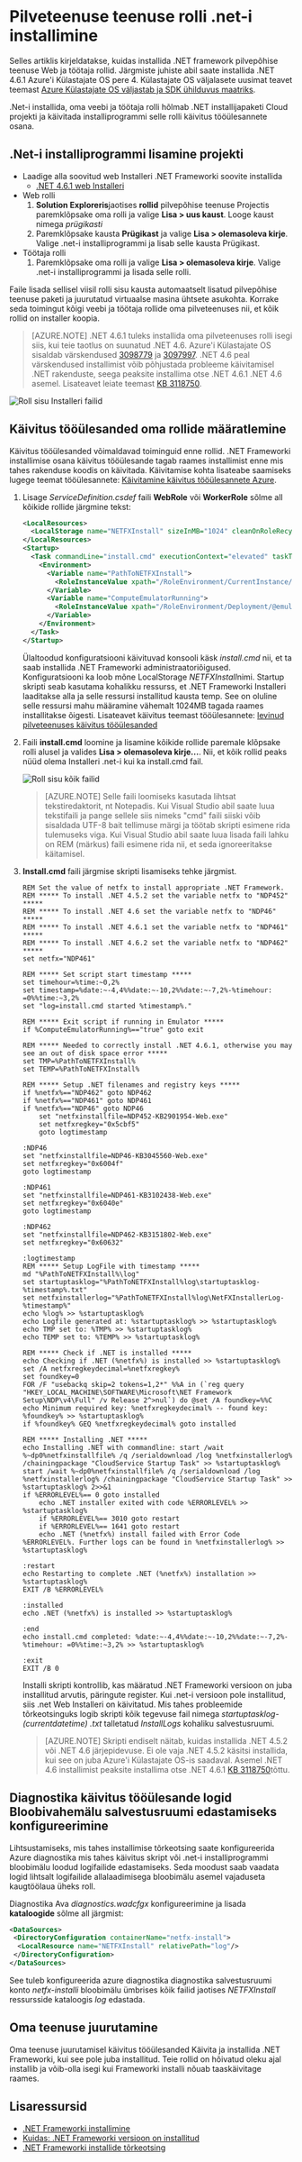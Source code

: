 <properties
   pageTitle=".Net-i installimine pilvepõhise teenuse rolli | Microsoft Azure'i"
   description="Selles artiklis kirjeldatakse, kuidas käsitsi installida .NET framework pilvepõhise teenuse Web ja töötaja rollid"
   services="cloud-services"
   documentationCenter=".net"
   authors="thraka"
   manager="timlt"
   editor=""/>

<tags
   ms.service="cloud-services"
   ms.devlang="dotnet"
   ms.topic="article"
   ms.tgt_pltfrm="na"
   ms.workload="na"
   ms.date="08/10/2016"
   ms.author="adegeo"/>

# <a name="install-net-on-a-cloud-service-role"></a>Pilveteenuse teenuse rolli .net-i installimine 

Selles artiklis kirjeldatakse, kuidas installida .NET framework pilvepõhise teenuse Web ja töötaja rollid. Järgmiste juhiste abil saate installida .NET 4.6.1 Azure'i Külastajate OS pere 4. Külastajate OS väljalasete uusimat teavet teemast [Azure Külastajate OS väljastab ja SDK ühilduvus maatriks](cloud-services-guestos-update-matrix.md).

.Net-i installida, oma veebi ja töötaja rolli hõlmab .NET installijapaketi Cloud projekti ja käivitada installiprogrammi selle rolli käivitus tööülesannete osana.  

## <a name="add-the-net-installer-to-your-project"></a>.Net-i installiprogrammi lisamine projekti
- Laadige alla soovitud web Installeri .NET Frameworki soovite installida
    - [.NET 4.6.1 web Installeri](http://go.microsoft.com/fwlink/?LinkId=671729)
- Web rolli
  1. **Solution Exploreris**jaotises **rollid** pilvepõhise teenuse Projectis paremklõpsake oma rolli ja valige **Lisa > uus kaust**. Looge kaust nimega *prügikasti*
  2. Paremklõpsake kausta **Prügikast** ja valige **Lisa > olemasoleva kirje**. Valige .net-i installiprogrammi ja lisab selle kausta Prügikast.
- Töötaja rolli
  1. Paremklõpsake oma rolli ja valige **Lisa > olemasoleva kirje**. Valige .net-i installiprogrammi ja lisada selle rolli. 

Faile lisada sellisel viisil rolli sisu kausta automaatselt lisatud pilvepõhise teenuse paketi ja juurutatud virtuaalse masina ühtsete asukohta. Korrake seda toimingut kõigi veebi ja töötaja rollide oma pilveteenuses nii, et kõik rollid on installer koopia.

> [AZURE.NOTE] .NET 4.6.1 tuleks installida oma pilveteenuses rolli isegi siis, kui teie taotlus on suunatud .NET 4.6. Azure'i Külastajate OS sisaldab värskendused [3098779](https://support.microsoft.com/kb/3098779) ja [3097997](https://support.microsoft.com/kb/3097997). .NET 4.6 peal värskendused installimist võib põhjustada probleeme käivitamisel .NET rakenduste, seega peaksite installima otse .NET 4.6.1 .NET 4.6 asemel. Lisateavet leiate teemast [KB 3118750](https://support.microsoft.com/kb/3118750).

![Roll sisu Installeri failid][1]

## <a name="define-startup-tasks-for-your-roles"></a>Käivitus tööülesanded oma rollide määratlemine
Käivitus tööülesanded võimaldavad toiminguid enne rollid. .NET Frameworki installimise osana käivitus tööülesande tagab raames installimist enne mis tahes rakenduse koodis on käivitada. Käivitamise kohta lisateabe saamiseks lugege teemat tööülesannete: [Käivitamine käivitus tööülesannete Azure](cloud-services-startup-tasks.md). 

1. Lisage *ServiceDefinition.csdef* faili **WebRole** või **WorkerRole** sõlme all kõikide rollide järgmine tekst:
    
    ```xml
    <LocalResources>
      <LocalStorage name="NETFXInstall" sizeInMB="1024" cleanOnRoleRecycle="false" />
    </LocalResources>    
    <Startup>
      <Task commandLine="install.cmd" executionContext="elevated" taskType="simple">
        <Environment>
          <Variable name="PathToNETFXInstall">
            <RoleInstanceValue xpath="/RoleEnvironment/CurrentInstance/LocalResources/LocalResource[@name='NETFXInstall']/@path" />
          </Variable>
          <Variable name="ComputeEmulatorRunning">
            <RoleInstanceValue xpath="/RoleEnvironment/Deployment/@emulated" />
          </Variable>
        </Environment>
      </Task>
    </Startup>
    ```

    Ülaltoodud konfiguratsiooni käivituvad konsooli käsk *install.cmd* nii, et ta saab installida .NET Frameworki administraatoriõigused. Konfiguratsiooni ka loob mõne LocalStorage *NETFXInstall*nimi. Startup skripti seab kasutama kohalikku ressurss, et .NET Frameworki Installeri laaditakse alla ja selle ressursi installitud kausta temp. See on oluline selle ressursi mahu määramine vähemalt 1024MB tagada raames installitakse õigesti. Lisateavet käivitus teemast tööülesannete: [levinud pilveteenuses käivitus tööülesanded](cloud-services-startup-tasks-common.md) 

2. Faili **install.cmd** loomine ja lisamine kõikide rollide paremale klõpsake rolli alusel ja valides **Lisa > olemasoleva kirje...**. Nii, et kõik rollid peaks nüüd olema Installeri .net-i kui ka install.cmd fail.
    
    ![Roll sisu kõik failid][2]

    > [AZURE.NOTE] Selle faili loomiseks kasutada lihtsat tekstiredaktorit, nt Notepadis. Kui Visual Studio abil saate luua tekstifaili ja pange sellele siis nimeks "cmd" faili siiski võib sisaldada UTF-8 bait tellimuse märgi ja töötab skripti esimene rida tulemuseks viga. Kui Visual Studio abil saate luua lisada faili lahku on REM (märkus) faili esimene rida nii, et seda ignoreeritakse käitamisel. 

3. **Install.cmd** faili järgmise skripti lisamiseks tehke järgmist.

    ```
    REM Set the value of netfx to install appropriate .NET Framework. 
    REM ***** To install .NET 4.5.2 set the variable netfx to "NDP452" *****
    REM ***** To install .NET 4.6 set the variable netfx to "NDP46" *****
    REM ***** To install .NET 4.6.1 set the variable netfx to "NDP461" *****
    REM ***** To install .NET 4.6.2 set the variable netfx to "NDP462" *****
    set netfx="NDP461"
    
    REM ***** Set script start timestamp *****
    set timehour=%time:~0,2%
    set timestamp=%date:~-4,4%%date:~-10,2%%date:~-7,2%-%timehour: =0%%time:~3,2%
    set "log=install.cmd started %timestamp%."
    
    REM ***** Exit script if running in Emulator *****
    if %ComputeEmulatorRunning%=="true" goto exit
    
    REM ***** Needed to correctly install .NET 4.6.1, otherwise you may see an out of disk space error *****
    set TMP=%PathToNETFXInstall%
    set TEMP=%PathToNETFXInstall%
    
    REM ***** Setup .NET filenames and registry keys *****
    if %netfx%=="NDP462" goto NDP462
    if %netfx%=="NDP461" goto NDP461
    if %netfx%=="NDP46" goto NDP46
        set "netfxinstallfile=NDP452-KB2901954-Web.exe"
        set netfxregkey="0x5cbf5"
        goto logtimestamp
    
    :NDP46
    set "netfxinstallfile=NDP46-KB3045560-Web.exe"
    set netfxregkey="0x6004f"
    goto logtimestamp
    
    :NDP461
    set "netfxinstallfile=NDP461-KB3102438-Web.exe"
    set netfxregkey="0x6040e"
    goto logtimestamp
    
    :NDP462
    set "netfxinstallfile=NDP462-KB3151802-Web.exe"
    set netfxregkey="0x60632"
    
    :logtimestamp
    REM ***** Setup LogFile with timestamp *****
    md "%PathToNETFXInstall%\log"
    set startuptasklog="%PathToNETFXInstall%log\startuptasklog-%timestamp%.txt"
    set netfxinstallerlog="%PathToNETFXInstall%log\NetFXInstallerLog-%timestamp%"
    echo %log% >> %startuptasklog%
    echo Logfile generated at: %startuptasklog% >> %startuptasklog%
    echo TMP set to: %TMP% >> %startuptasklog%
    echo TEMP set to: %TEMP% >> %startuptasklog%
    
    REM ***** Check if .NET is installed *****
    echo Checking if .NET (%netfx%) is installed >> %startuptasklog%
    set /A netfxregkeydecimal=%netfxregkey%
    set foundkey=0
    FOR /F "usebackq skip=2 tokens=1,2*" %%A in (`reg query "HKEY_LOCAL_MACHINE\SOFTWARE\Microsoft\NET Framework Setup\NDP\v4\Full" /v Release 2^>nul`) do @set /A foundkey=%%C
    echo Minimum required key: %netfxregkeydecimal% -- found key: %foundkey% >> %startuptasklog%
    if %foundkey% GEQ %netfxregkeydecimal% goto installed
    
    REM ***** Installing .NET *****
    echo Installing .NET with commandline: start /wait %~dp0%netfxinstallfile% /q /serialdownload /log %netfxinstallerlog%  /chainingpackage "CloudService Startup Task" >> %startuptasklog%
    start /wait %~dp0%netfxinstallfile% /q /serialdownload /log %netfxinstallerlog% /chainingpackage "CloudService Startup Task" >> %startuptasklog% 2>>&1
    if %ERRORLEVEL%== 0 goto installed
        echo .NET installer exited with code %ERRORLEVEL% >> %startuptasklog%   
        if %ERRORLEVEL%== 3010 goto restart
        if %ERRORLEVEL%== 1641 goto restart
        echo .NET (%netfx%) install failed with Error Code %ERRORLEVEL%. Further logs can be found in %netfxinstallerlog% >> %startuptasklog%
    
    :restart
    echo Restarting to complete .NET (%netfx%) installation >> %startuptasklog%
    EXIT /B %ERRORLEVEL%
    
    :installed
    echo .NET (%netfx%) is installed >> %startuptasklog%
    
    :end
    echo install.cmd completed: %date:~-4,4%%date:~-10,2%%date:~-7,2%-%timehour: =0%%time:~3,2% >> %startuptasklog%
    
    :exit
    EXIT /B 0
    ```
        
    Installi skripti kontrollib, kas määratud .NET Frameworki versioon on juba installitud arvutis, päringute register. Kui .net-i versioon pole installitud, siis .net Web Installeri on käivitatud. Mis tahes probleemide tõrkeotsinguks logib skripti kõik tegevuse fail nimega *startuptasklog-(currentdatetime) .txt* talletatud *InstallLogs* kohaliku salvestusruumi.

    > [AZURE.NOTE] Skripti endiselt näitab, kuidas installida .NET 4.5.2 või .NET 4.6 järjepidevuse. Ei ole vaja .NET 4.5.2 käsitsi installida, kui see on juba Azure'i Külastajate OS-is saadaval. Asemel .NET 4.6 installimist peaksite installima otse .NET 4.6.1 [KB 3118750](https://support.microsoft.com/kb/3118750)tõttu.
      

## <a name="configure-diagnostics-to-transfer-the-startup-task-logs-to-blob-storage"></a>Diagnostika käivitus tööülesande logid Bloobivahemälu salvestusruumi edastamiseks konfigureerimine 
Lihtsustamiseks, mis tahes installimise tõrkeotsing saate konfigureerida Azure diagnostika mis tahes käivitus skript või .net-i installiprogrammi bloobimälu loodud logifailide edastamiseks. Seda moodust saab vaadata logid lihtsalt logifailide allalaadimisega bloobimälu asemel vajaduseta kaugtöölaua üheks roll.

Diagnostika Ava *diagnostics.wadcfgx* konfigureerimine ja lisada **kataloogide** sõlme all järgmist: 

```xml 
<DataSources>
 <DirectoryConfiguration containerName="netfx-install">
  <LocalResource name="NETFXInstall" relativePath="log"/>
 </DirectoryConfiguration>
</DataSources>
```

See tuleb konfigureerida azure diagnostika diagnostika salvestusruumi konto *netfx-installi* bloobimälu ümbrises kõik failid jaotises *NETFXInstall* ressursside kataloogis *log* edastada.

## <a name="deploying-your-service"></a>Oma teenuse juurutamine 
Oma teenuse juurutamisel käivitus tööülesanded Käivita ja installida .NET Frameworki, kui see pole juba installitud. Teie rollid on hõivatud oleku ajal installib ja võib-olla isegi kui Frameworki installi nõuab taaskäivitage raames. 

## <a name="additional-resources"></a>Lisaressursid

- [.NET Frameworki installimine][]
- [Kuidas: .NET Frameworki versioon on installitud][]
- [.NET Frameworki installide tõrkeotsing][]

[Kuidas: .NET Frameworki versioon on installitud]: https://msdn.microsoft.com/library/hh925568.aspx
[.NET Frameworki installimine]: https://msdn.microsoft.com/library/5a4x27ek.aspx
[.NET Frameworki installide tõrkeotsing]: https://msdn.microsoft.com/library/hh925569.aspx

<!--Image references-->
[1]: ./media/cloud-services-dotnet-install-dotnet/rolecontentwithinstallerfiles.png
[2]: ./media/cloud-services-dotnet-install-dotnet/rolecontentwithallfiles.png

 
